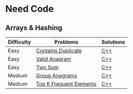 # Need Code

## Arrays & Hashing

| Difficulty | Problems                         | Solutions                          |
-------------|----------------------------------|------------------------------------|
| Easy       | [Contains Duplicate](https://neetcode.io/problems/duplicate-integer/) | [C++](link_here) |
| Easy       | [Valid Anagram](link_here)                                            | [C++](link_here) |
| Easy       | [Two Sum](link_here)                                                  | [C++](link_here) |
| Medium     | [Group Anagrams](link_here)                                           | [C++](link_here) |
| Medium     | [Top K Frequent Elements](link_here)                                  | [C++](link_here) |
